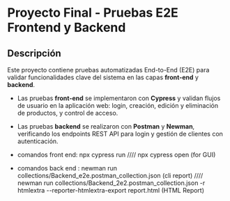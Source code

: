
 
# Proyecto Final - Pruebas E2E Frontend y Backend

## Descripción

Este proyecto contiene pruebas automatizadas End-to-End (E2E) para validar funcionalidades clave del sistema en las capas **front-end** y **backend**.

- Las pruebas **front-end** se implementaron con **Cypress** y validan flujos de usuario en la aplicación web: login, creación, edición y eliminación de productos, y control de acceso.
- Las pruebas **backend** se realizaron con **Postman** y **Newman**, verificando los endpoints REST API para login y gestión de clientes con autenticación.


- comandos front end:   npx cypress run //// 
                       npx cypress open  (for GUI)
 
- comandos back end : newman run collections/Backend_e2e.postman_collection.json (cli report) ////
                      newman run collections/Backend_2e2.postman_collection.json -r htmlextra --reporter-htmlextra-export report.html  (HTML Report)
